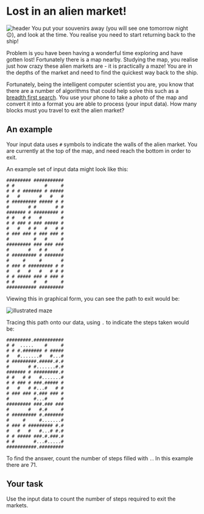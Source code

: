 # Lost in an alien market!
![header](https://codingquest.io/may2022/lost-in-an-alien-market.jpg)
You put your souvenirs away (you will see one tomorrow night 😉), and look at the time. You realise you need to start returning back to the ship!

Problem is you have been having a wonderful time exploring and have gotten lost! Fortunately there is a map nearby. Studying the map, you realise just how crazy these alien markets are - it is practically a maze! You are in the depths of the market and need to find the quickest way back to the ship.

Fortunately, being the intelligent computer scientist you are, you know that there are a number of algorithms that could help solve this such as a [breadth first search](https://en.wikipedia.org/wiki/Breadth-first_search). You use your phone to take a photo of the map and convert it into a format you are able to process (your input data). How many blocks must you travel to exit the alien market?
## An example
Your input data uses `#` symbols to indicate the walls of the alien market. You are currently at the top of the map, and need reach the bottom in order to exit.

An example set of input data might look like this:
```
######### ########### 
# #           #     # 
# # # ####### # ##### 
#   #       #   #   # 
# ######### ##### # # 
#       # #       # # 
####### # ######### # 
# #   # #   #       # 
# # ### # ### ##### # 
#   #   # #   #   # # 
# ### ### # ### ### # 
#         #   #     # 
######### ### ### ### 
#       #   # #     # 
# ######### # ####### 
#     #     #       # 
# ### # ######### # # 
#   #   #   #   # # # 
# # ##### ### # ### # 
# #       #   #     # 
########### ######### 
```
Viewing this in graphical form, you can see the path to exit would be:

![illustrated maze](https://codingquest.io/may2022/009-example-4853472983275.png)

Tracing this path onto our data, using `.` to indicate the steps taken would be:
```
#########.########### 
# #  .....    #     # 
# # #.####### # ##### 
#   #.......#   #...# 
# #########.#####.#.# 
#       # #.......#.# 
####### # #########.# 
# #   # #   #.......# 
# # ### # ###.##### # 
#   #   # #...#   # # 
# ### ### #.### ### # 
#         #...#     # 
######### ###.### ### 
#       #   #.#     # 
# ######### #.####### 
#     #     #.......# 
# ### # ######### #.# 
#   #   #   #...# #.# 
# # ##### ###.#.###.# 
# #       #...#.....# 
###########.######### 
```
To find the answer, count the number of steps filled with `.`. In this example there are 71.
## Your task
Use the input data to count the number of steps required to exit the markets.
